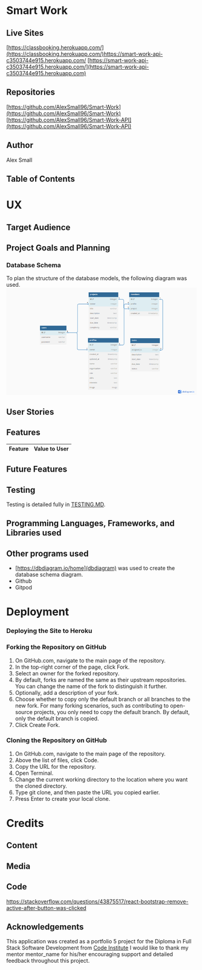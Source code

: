 # Smart Work

## Live Sites
[https://classbooking.herokuapp.com/](https://classbooking.herokuapp.com/)https://smart-work-api-c3503744e915.herokuapp.com/
[https://smart-work-api-c3503744e915.herokuapp.com/](https://smart-work-api-c3503744e915.herokuapp.com)


## Repositories 
[https://github.com/AlexSmall96/Smart-Work](https://github.com/AlexSmall96/Smart-Work)
[https://github.com/AlexSmall96/Smart-Work-API](https://github.com/AlexSmall96/Smart-Work-API)

## Author 
Alex Small
## Table of Contents

# UX
## Target Audience

## Project Goals and Planning

### Database Schema
To plan the structure of the database models, the following diagram was used. 
![Database Schema](documentation/images/Smart-Work-db-schema.png)


## User Stories

## Features

| Feature | Value to User|
|------|------------------|

## Future Features

## Testing
Testing is detailed fully in [TESTING.MD](https://github.com/AlexSmall96/Smart-Work/blob/main/TESTING.MD).

## Programming Languages, Frameworks, and Libraries used

## Other programs used
- [https://dbdiagram.io/home](dbdiagram) was used to create the database schema diagram.
- Github
- Gitpod


# Deployment
### Deploying the Site to Heroku

### Forking the Repository on GitHub
1. On GitHub.com, navigate to the main page of the repository.
2. In the top-right corner of the page, click Fork.
3. Select an owner for the forked repository.
4. By default, forks are named the same as their upstream repositories. You can change the name of the fork to distinguish it further.
5. Optionally, add a description of your fork.
6. Choose whether to copy only the default branch or all branches to the new fork. For many forking scenarios, such as contributing to open-source projects, you only need to copy the default branch. By default, only the default branch is copied.
7. Click Create Fork.
### Cloning the Repository on GitHub
1. On GitHub.com, navigate to the main page of the repository.
2. Above the list of files, click Code.
3. Copy the URL for the repository.
4. Open Terminal.
5. Change the current working directory to the location where you want the cloned directory.
6. Type git clone, and then paste the URL you copied earlier.
7. Press Enter to create your local clone.

# Credits
## Content
 
## Media

## Code
https://stackoverflow.com/questions/43875517/react-bootstrap-remove-active-after-button-was-clicked

## Acknowledgements 
This application was created as a portfolio 5 project for the Diploma in Full Stack Software Development from [Code Institute](https://codeinstitute.net/full-stack-software-development-diploma/?utm_term=code%20institute&utm_campaign=CI+-+UK+-+Search+-+Brand&utm_source=adwords&utm_medium=ppc&hsa_acc=8983321581&hsa_cam=1578649861&hsa_grp=62188641240&hsa_ad=635720257674&hsa_src=g&hsa_tgt=kwd-319867646331&hsa_kw=code%20institute&hsa_mt=e&hsa_net=adwords&hsa_ver=3&gclid=CjwKCAiA5Y6eBhAbEiwA_2ZWIUE0LRewvfAYnQS69Lujb5s2FrQjmX0Idzqj-Olbamn1DbS2D-R7gBoC-1AQAvD_BwE
)
I would like to thank my mentor mentor_name for his/her encouraging support and detailed feedback throughout this project.